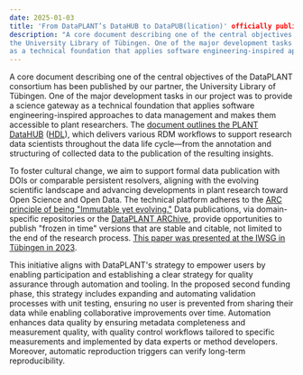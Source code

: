 ```yaml
---
date: 2025-01-03
title: 'From DataPLANT’s DataHUB to DataPUB(lication)' officially published
description: "A core document describing one of the central objectives of the DataPLANT consortium has been published by our partner, 
the University Library of Tübingen. One of the major development tasks in our project was to provide a science gateway 
as a technical foundation that applies software engineering-inspired approaches to data management ..."
---
```

A core document describing one of the central objectives of the DataPLANT consortium has been published by our partner, 
the University Library of Tübingen. One of the major development tasks in our project was to provide a science gateway 
as a technical foundation that applies software engineering-inspired approaches to data management and makes them 
accessible to plant researchers. The [document outlines the PLANT DataHUB](https://doi.org/10.15496/publikation-100323)
([HDL](http://hdl.handle.net/10900/158990)), which delivers various RDM workflows to support research data scientists 
throughout the data life cycle—from the annotation and structuring of collected data to the publication of the resulting
insights.

To foster cultural change, we aim to support formal data publication with DOIs or comparable persistent resolvers, 
aligning with the evolving scientific landscape and advancing developments in plant research toward Open Science and 
Open Data. The technical platform adheres to the [ARC principle of being "Immutable yet evolving."](https://doi.org/10.11588/heibooks.979.c13751) 
Data publications, via domain-specific repositories or the [DataPLANT ARChive](https://archive.nfdi4plants.org/), provide 
opportunities to publish "frozen in time" versions that are stable and citable, not limited to the end of the research 
process. [This paper was presented at the IWSG in Tübingen in 2023](2023-06-16-dataplant-participated-in-the-15th-international-workshop-on-science-gateways/).

This initiative aligns with DataPLANT's strategy to empower users by enabling participation and establishing a clear 
strategy for quality assurance through automation and tooling. In the proposed second funding phase, this strategy 
includes expanding and automating validation processes with unit testing, ensuring no user is prevented from sharing 
their data while enabling collaborative improvements over time. Automation enhances data quality by ensuring metadata 
completeness and measurement quality, with quality control workflows tailored to specific measurements and implemented 
by data experts or method developers. Moreover, automatic reproduction triggers can verify long-term reproducibility.
